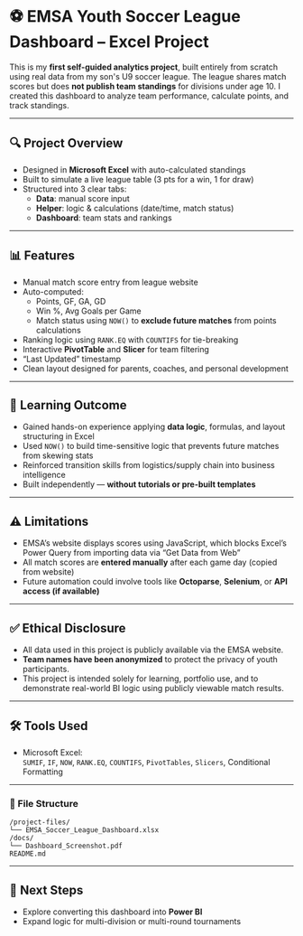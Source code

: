 # ⚽ EMSA Youth Soccer League Dashboard – Excel Project

This is my **first self-guided analytics project**, built entirely from scratch using real data from my son's U9 soccer league. The league shares match scores but does **not publish team standings** for divisions under age 10. I created this dashboard to analyze team performance, calculate points, and track standings.

---

## 🔍 Project Overview

- Designed in **Microsoft Excel** with auto-calculated standings
- Built to simulate a live league table (3 pts for a win, 1 for draw)
- Structured into 3 clear tabs:
  - **Data**: manual score input
  - **Helper**: logic & calculations (date/time, match status)
  - **Dashboard**: team stats and rankings

---

## 📊 Features

- Manual match score entry from league website
- Auto-computed:
  - Points, GF, GA, GD
  - Win %, Avg Goals per Game
  - Match status using `NOW()` to **exclude future matches** from points calculations
- Ranking logic using `RANK.EQ` with `COUNTIFS` for tie-breaking
- Interactive **PivotTable** and **Slicer** for team filtering
- “Last Updated” timestamp
- Clean layout designed for parents, coaches, and personal development

---

## 🧠 Learning Outcome

- Gained hands-on experience applying **data logic**, formulas, and layout structuring in Excel
- Used `NOW()` to build time-sensitive logic that prevents future matches from skewing stats
- Reinforced transition skills from logistics/supply chain into business intelligence
- Built independently — **without tutorials or pre-built templates**

---

## ⚠️ Limitations

- EMSA’s website displays scores using JavaScript, which blocks Excel’s Power Query from importing data via “Get Data from Web”
- All match scores are **entered manually** after each game day (copied from website)
- Future automation could involve tools like **Octoparse**, **Selenium**, or **API access (if available)**

---

## ✅ Ethical Disclosure

- All data used in this project is publicly available via the EMSA website.
- **Team names have been anonymized** to protect the privacy of youth participants.
- This project is intended solely for learning, portfolio use, and to demonstrate real-world BI logic using publicly viewable match results.

---

## 🛠 Tools Used

- Microsoft Excel:  
  `SUMIF`, `IF`, `NOW`, `RANK.EQ`, `COUNTIFS`, `PivotTables`, `Slicers`, Conditional Formatting

---
### 📁 File Structure
```
/project-files/
└── EMSA_Soccer_League_Dashboard.xlsx
/docs/
└── Dashboard_Screenshot.pdf
README.md
```

---

## 📎 Next Steps

- Explore converting this dashboard into **Power BI**
- Expand logic for multi-division or multi-round tournaments
